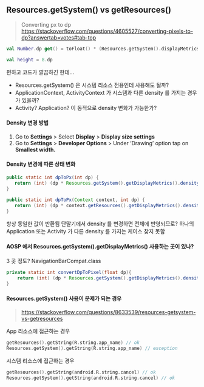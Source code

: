 

## Resources.getSystem() vs getResources()

  
> Converting px to dp
> https://stackoverflow.com/questions/4605527/converting-pixels-to-dp?answertab=votes#tab-top
  
  
```kotlin
val Number.dp get() = toFloat() * (Resources.getSystem().displayMetrics.densityDpi.toFloat() /  DisplayMetrics.DENSITY_DEFAULT)

val height = 8.dp
```
편하고 코드가 깔끔하긴 한데... 
  
- Resources.getSystem() 은 시스템 리소스 전용인데 사용해도 될까?
- ApplicationContext, ActivityContext 가 시스템과 다른 density 를 가지는 경우가 있을까?
- Activity? Application? 이 동적으로 density 변화가 가능한가?
  
  
#### Density 변경 방법
  
1. Go to **Settings** > Select **Display** > **Display size settings**
2. Go to **Settings** > **Developer Options** > Under ‘Drawing’ option tap on **Smallest width.**
  
#### Density 변경에 따른 상태 변화
  
```java
public static int dpToPx(int dp) {  
   return (int) (dp * Resources.getSystem().getDisplayMetrics().density);  
}  
  
public static int dpToPx(Context context, int dp) {  
   return (int) (dp * context.getResources().getDisplayMetrics().density);  
}
```
항상 동일한 값이 반환됨
단말기에서 density 를 변경하면 전체에 반영되므로?
하나의 Application 또는 Activity 가 다른 density 를 가지는 케이스 찾지 못함
  
####  AOSP 에서 Resources.getSystem().getDisplayMetrics()  사용하는 곳이 있나? 
3 곳 정도?
NavigationBarCompat.class
```java
private static int convertDpToPixel(float dp){  
    return (int) (dp * Resources.getSystem().getDisplayMetrics().density);  
}
```
    
#### Resources.getSystem() 사용이 문제가 되는 경우
> https://stackoverflow.com/questions/8633539/resources-getsystem-vs-getresources
  
App  리소스에 접근하는 경우
```kotlin
getResources().getString(R.string.app_name) // ok
Resources.getSystem().getString(R.string.app_name) // exception
```
  
시스템 리소스에 접근하는 경우
```kotlin
getResources().getString(android.R.string.cancel) // ok
Resources.getSystem().getString(android.R.string.cancel) // ok
```

<!--stackedit_data:
eyJoaXN0b3J5IjpbLTE0OTA3OTA2NDAsLTEwMTgwMDU2MTAsLT
E2OTA4NzAxNjAsLTIxMjM3ODEwMDIsNTQ5NTY3NDM0LDUxNzQ5
NDk4Miw3MjA5MzM3ODldfQ==
-->